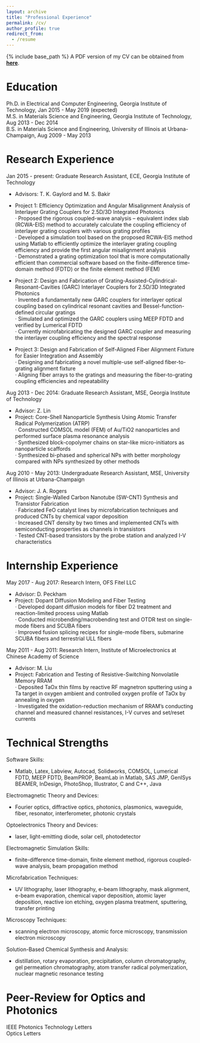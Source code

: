```yaml
---
layout: archive
title: "Professional Experience"
permalink: /cv/
author_profile: true
redirect_from:
  - /resume
---
```


{% include base_path %}
A PDF version of my CV can be obtained from [<b>here</b>](http://congshanwan.github.io/files/Congshan_resume.pdf).

Education
======
Ph.D. in Electrical and Computer Engineering, Georgia Institute of Technology, Jan 2015 - May 2019 (expected)<br/>
M.S. in Materials Science and Engineering, Georgia Institute of Technology, Aug 2013 - Dec 2014<br/>
B.S. in Materials Science and Engineering, University of Illinois at Urbana-Champaign, Aug 2009 - May 2013<br/>

Research Experience
======
Jan 2015 - present: Graduate Research Assistant, ECE, Georgia Institute of Technology
  * Advisors: T. K. Gaylord and M. S. Bakir
  * Project 1: Efficiency Optimization and Angular Misalignment Analysis of Interlayer Grating Couplers for 2.5D/3D Integrated Photonics<br/>
  · Proposed the rigorous coupled-wave analysis – equivalent index slab (RCWA-EIS) method to accurately calculate the coupling efficiency of interlayer grating couplers with various grating profiles<br/>
  · Developed a simulation tool based on the proposed RCWA-EIS method using Matlab to efficiently optimize the interlayer grating coupling efficiency and provide the first angular misalignment analysis<br/>
  · Demonstrated a grating optimization tool that is more computationally efficient than commercial software based on the finite-difference time-domain method (FDTD) or the finite element method (FEM)<br/>
  
  * Project 2: Design and Fabrication of Grating-Assisted-Cylindrical-Resonant-Cavities (GARC) Interlayer Couplers for 2.5D/3D Integrated Photonics<br/>
  · Invented a fundamentally new GARC couplers for interlayer optical coupling based on cylindrical resonant cavities and Bessel-function-defined circular gratings<br/>
  · Simulated and optimized the GARC couplers using MEEP FDTD and verified by Lumerical FDTD<br/>
  · Currently microfabricating the designed GARC coupler and measuring the interlayer coupling efficiency and the spectral response<br/>
  
  * Project 3: Design and Fabrication of Self-Aligned Fiber Alignment Fixture for Easier Integration and Assembly<br/>
  · Designing and fabricating a novel multiple-use self-aligned fiber-to-grating alignment fixture<br/>
  · Aligning fiber arrays to the gratings and measuring the fiber-to-grating coupling efficiencies and repeatability<br/>
 
Aug 2013 - Dec 2014: Graduate Research Assistant, MSE, Georgia Institute of Technology
  * Advisor: Z. Lin
  * Project: Core-Shell Nanoparticle Synthesis Using Atomic Transfer Radical Polymerization (ATRP)<br/>
  · Constructed COMSOL model (FEM) of Au/TiO2 nanoparticles and performed surface plasma resonance analysis<br/>
  · Synthesized block-copolymer chains on star-like micro-initiators as nanoparticle scaffords<br/>
  · Synthesized bi-phased and spherical NPs with better morphology compared with NPs synthesized by other methods<br/>

Aug 2010 - May 2013: Undergraduate Research Assistant, MSE, University of Illinois at Urbana-Champaign
  * Advisor: J. A. Rogers
  * Project: Single-Walled Carbon Nanotube (SW-CNT) Synthesis and Transistor Fabrication<br/>
  · Fabricated FeO catalyst lines by microfabrication techniques and produced CNTs by chemical vapor deposition<br/>
  · Increased CNT density by two times and implemented CNTs with semiconducting properties as channels in transistors<br/>
  · Tested CNT-based transistors by the probe station and analyzed I-V characteristics<br/>


Internship Experience
======
May 2017 - Aug 2017: Research Intern, OFS Fitel LLC
  * Advisor: D. Peckham
  * Project: Dopant Diffusion Modeling and Fiber Testing<br/>
  · Developed dopant diffusion models for fiber D2 treatment and reaction-limited process using Matlab<br/>
  · Conducted microbending/macrobending test and OTDR test on single-mode fibers and SCUBA fibers<br/>
  · Improved fusion splicing recipes for single-mode fibers, submarine SCUBA fibers and terrestrial ULL fibers<br/>
  
May 2011 - Aug 2011: Research Intern, Institute of Microelectronics at Chinese Academy of Science
  * Advisor: M. Liu
  * Project: Fabrication and Testing of Resistive-Switching Nonvolatile Memory RRAM<br/>
  · Deposited TaOx thin films by reactive RF magnetron sputtering using a Ta target in oxygen ambient and controlled oxygen profile of TaOx by annealing in oxygen<br/>
  · Investigated the oxidation-reduction mechanism of RRAM’s conducting channel and measured channel resistances, I-V curves and set/reset currents<br/>
  
  
Technical Strengths
====== 
Software Skills:
  * Matlab, Latex, Labview, Autocad, Solidworks, COMSOL, Lumerical FDTD, MEEP FDTD, BeamPROP, BeamLab in Matlab, SAS JMP, GenISys BEAMER, InDesign, PhotoShop, Illustrator, C and C++, Java<br/>
  
Electromagnetic Theory and Devices:
  * Fourier optics, diffractive optics, photonics, plasmonics, waveguide, fiber, resonator, interferometer, photonic crystals<br/>
  
Optoelectronics Theory and Devices:
  * laser, light-emitting diode, solar cell, photodetector<br/>
  
Electromagnetic Simulation Skills:
  * finite-difference time-domain, finite element method, rigorous coupled-wave analysis, beam propagation method<br/>
  
Microfabrication Techniques:
  * UV lithography, laser lithography, e-beam lithography, mask alignment, e-beam evaporation, chemical vapor deposition, atomic layer deposition, reactive ion etching, oxygen plasma treatment, sputtering, transfer printing<br/>
  
Microscopy Techniques:
  * scanning electron microscopy, atomic force microscopy, transmission electron microscopy<br/>
  
Solution-Based Chemical Synthesis and Analysis: 
  * distillation, rotary evaporation, precipitation, column chromatography, gel permeation chromatography, atom transfer radical polymerization, nuclear magnetic resonance testing<br/>  
  
 
Peer-Review for Optics and Photonics
======
IEEE Photonics Technology Letters<br/>
Optics Letters<br/>

  
